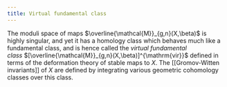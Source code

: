 ```yaml
---
title: Virtual fundamental class
---
```


The moduli space of maps $\overline{\mathcal{M}}_{g,n}(X,\beta)$ is highly singular, and yet it has a homology class which behaves much like a fundamental class, and is hence called the *virtual fundamental class* $[\overline{\mathcal{M}}_{g,n}(X,\beta)]^{\mathrm{vir}}$ defined in terms of the deformation theory of stable maps to $X$. The [[Gromov-Witten invariants]] of $X$ are defined by integrating various geometric cohomology classes over this class.
